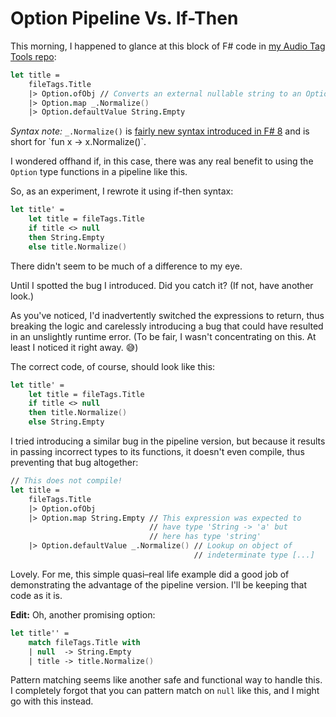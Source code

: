 # Option Pipeline Vs. If-Then

This morning, I happened to glance at this block of F# code in [my Audio Tag Tools repo](https://github.com/codeconscious/audio-tag-tools/):

```fsharp
let title =
    fileTags.Title
    |> Option.ofObj // Converts an external nullable string to an Option.
    |> Option.map _.Normalize()
    |> Option.defaultValue String.Empty
```

_Syntax note:_ `_.Normalize()` is [fairly new syntax introduced in F# 8](https://devblogs.microsoft.com/dotnet/announcing-fsharp-8/#_.property-shorthand-for-(fun-x--%3E-x.property)) and is short for `fun x -> x.Normalize()`.

I wondered offhand if, in this case, there was any real benefit to using the `Option` type functions in a pipeline like this.

So, as an experiment, I rewrote it using if-then syntax:

```fsharp
let title' =
    let title = fileTags.Title
    if title <> null
    then String.Empty
    else title.Normalize()
```

There didn't seem to be much of a difference to my eye.

Until I spotted the bug I introduced. Did you catch it? (If not, have another look.)

As you've noticed, I'd inadvertently switched the expressions to return, thus breaking the logic and carelessly introducing a bug that could have resulted in an unslightly runtime error. (To be fair, I wasn't concentrating on this. At least I noticed it right away. 😅)

The correct code, of course, should look like this:

```fsharp
let title' =
    let title = fileTags.Title
    if title <> null
    then title.Normalize()
    else String.Empty
```

I tried introducing a similar bug in the pipeline version, but because it results in passing incorrect types to its functions, it doesn't even compile, thus preventing that bug altogether:

```fsharp
// This does not compile!
let title =
    fileTags.Title
    |> Option.ofObj
    |> Option.map String.Empty // This expression was expected to
                               // have type 'String -> 'a' but
                               // here has type 'string'
    |> Option.defaultValue _.Normalize() // Lookup on object of
                                         // indeterminate type [...]
```

Lovely. For me, this simple quasi–real life example did a good job of demonstrating the advantage of the pipeline version. I'll be keeping that code as it is.

**Edit:** Oh, another promising option:

```fsharp
let title'' =
    match fileTags.Title with
    | null  -> String.Empty
    | title -> title.Normalize()
```

Pattern matching seems like another safe and functional way to handle this. I completely forgot that you can pattern match on `null` like this, and I might go with this instead.
